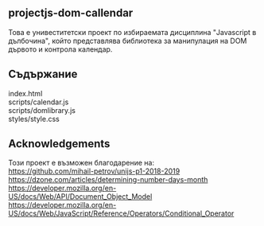 ## projectjs-dom-callendar
Това е унивеститетски проект по избираемата дисциплина "Javascript в дълбочина", който представлява библиотека за манипулация на DOM дървото и контрола календар.

## Съдържание
index.html  
scripts/calendar.js  
scripts/domlibrary.js  
styles/style.css   

## Acknowledgements
Този проект е възможен благодарение на:   
https://github.com/mihail-petrov/unijs-p1-2018-2019  
https://dzone.com/articles/determining-number-days-month  
https://developer.mozilla.org/en-US/docs/Web/API/Document_Object_Model  
https://developer.mozilla.org/en-US/docs/Web/JavaScript/Reference/Operators/Conditional_Operator  
